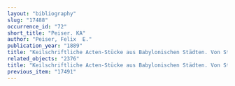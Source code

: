 ```yaml
---
layout: "bibliography"
slug: "17488"
occurrence_id: "72"
short_title: "Peiser. KA"
author: "Peiser, Felix  E."
publication_year: "1889"
title: "Keilschriftliche Acten-Stücke aus Babylonischen Städten. Von Steinen und Tafeln des Berliner Museum in Autographie, Transcription und Übersetzung herausgegeben und commentiert."
related_objects: "2376"
title: "Keilschriftliche Acten-Stücke aus Babylonischen Städten. Von Steinen und Tafeln des Berliner Museum in Autographie, Transcription und Übersetzung herausgegeben und commentiert."
previous_item: "17491"
---
```

